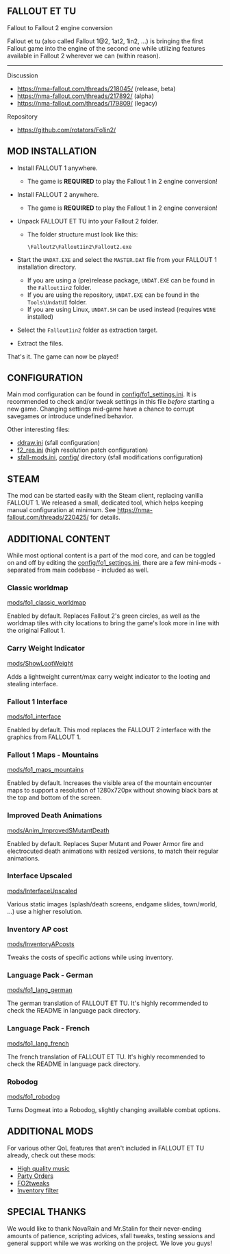FALLOUT ET TU
-------------
Fallout to Fallout 2 engine conversion


Fallout et tu (also called Fallout 1@2, 1at2, 1in2, ...) is bringing the first Fallout game into the engine of the second one while utilizing features available in Fallout 2 wherever we can (within reason).

---

Discussion
- https://nma-fallout.com/threads/218045/ (release, beta)
- https://nma-fallout.com/threads/217892/ (alpha)
- https://nma-fallout.com/threads/179809/ (legacy)

Repository
- https://github.com/rotators/Fo1in2/


MOD INSTALLATION
----------------

- Install FALLOUT 1 anywhere.
  - The game is **REQUIRED** to play the Fallout 1 in 2 engine conversion!

- Install FALLOUT 2 anywhere.
  - The game is **REQUIRED** to play the Fallout 1 in 2 engine conversion!

- Unpack FALLOUT ET TU into your Fallout 2 folder.
  - The folder structure must look like this:
    ```
    \Fallout2\Fallout1in2\Fallout2.exe
    ```

- Start the `UNDAT.EXE` and select the `MASTER.DAT` file from your FALLOUT 1 installation directory.
  - If you are using a (pre)release package, `UNDAT.EXE` can be found in the `Fallout1in2` folder.
  - If you are using the repository, `UNDAT.EXE` can be found in the `Tools\UndatUI` folder.
  - If you are using Linux, `UNDAT.SH` can be used instead (requires `WINE` installed)

- Select the `Fallout1in2` folder as extraction target.

- Extract the files.

That's it. The game can now be played!


CONFIGURATION
-------------

Main mod configuration can be found in [config/fo1_settings.ini](config/fo1_settings.ini). It is recommended to check and/or tweak settings in this file _before_ starting a new game. Changing settings mid-game have a chance to corrupt savegames or introduce undefined behavior.

Other interesting files:
- [ddraw.ini](ddraw.ini) (sfall configuration)
- [f2_res.ini](f2_res.ini) (high resolution patch configuration)
- [sfall-mods.ini](sfall-mods.ini), [config/](config/) directory (sfall modifications configuration)


STEAM
-----------------

The mod can be started easily with the Steam client, replacing vanilla FALLOUT 1. We released a small, dedicated tool, which helps keeping manual configuration at minimum.
See https://nma-fallout.com/threads/220425/ for details.

ADDITIONAL CONTENT
------------------

While most optional content is a part of the mod core, and can be toggled on and off by editing the [config/fo1_settings.ini](config/fo1_settings.ini), there are a few mini-mods - separated from main codebase - included as well.

### Classic worldmap ###
[mods/fo1_classic_worldmap](mods/fo1_classic_worldmap)

Enabled by default.
Replaces Fallout 2's green circles, as well as the worldmap tiles with city locations to bring the game's look more in line with the original Fallout 1.

### Carry Weight Indicator  ###
[mods/ShowLootWeight](mods/ShowLootWeight)

Adds a lightweight current/max carry weight indicator to the looting and stealing interface.

### Fallout 1 Interface ###
[mods/fo1_interface](mods/fo1_interface)

Enabled by default.
This mod replaces the FALLOUT 2 interface with the graphics from FALLOUT 1.

### Fallout 1 Maps - Mountains ###
[mods/fo1_maps_mountains](mods/fo1_maps_mountains)

Enabled by default.
Increases the visible area of the mountain encounter maps to support a resolution of 1280x720px without showing black bars at the top and bottom of the screen.

### Improved Death Animations ###
[mods/Anim_ImprovedSMutantDeath](mods/Anim_ImprovedSMutantDeath)

Enabled by default.
Replaces Super Mutant and Power Armor fire and electrocuted death animations with resized versions, to match their regular animations.

### Interface Upscaled ###
[mods/InterfaceUpscaled](mods/InterfaceUpscaled)

Various static images (splash/death screens, endgame slides, town/world, ...) use a higher resolution.

### Inventory AP cost ###
[mods/InventoryAPcosts](mods/InventoryAPcosts)

Tweaks the costs of specific actions while using inventory.

### Language Pack - German ###
[mods/fo1_lang_german](mods/fo1_lang_german)

The german translation of FALLOUT ET TU. It's highly recommended to check the README in language pack directory.

### Language Pack - French ###
[mods/fo1_lang_french](mods/fo1_lang_french)

The french translation of FALLOUT ET TU. It's highly recommended to check the README in language pack directory.

### Robodog ###
[mods/fo1_robodog](mods/fo1_robodog)

Turns Dogmeat into a Robodog, slightly changing available combat options.


ADDITIONAL MODS
--------------
For various other QoL features that aren't included in FALLOUT ET TU already, check out these mods:
- [High quality music](https://github.com/BGforgeNet/Fallout2-HQ-music)
- [Party Orders](https://github.com/BGforgeNet/Fallout2_Party_Orders)
- [FO2tweaks](https://github.com/BGforgeNet/FO2tweaks)
- [Inventory filter](https://nma-fallout.com/threads/inventory-filter.214445/)

SPECIAL THANKS
--------------

We would like to thank NovaRain and Mr.Stalin for their never-ending amounts of patience, scripting advices, sfall tweaks, testing sessions and general support while we was working on the project.
We love you guys!
